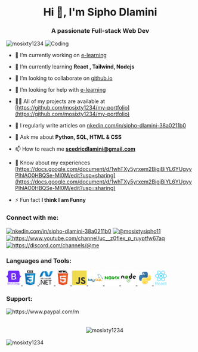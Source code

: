 <h1 align="center">Hi 👋, I'm Sipho Dlamini</h1>
<h3 align="center">A passionate Full-stack Web Dev</h3>
<img align="right" alt="Coding" width="400" src="https://miro.medium.com/v2/resize:fit:1100/format:webp/1*gReLR6hZjwyBxHmfLN1AVw.gif">

<p align="left"> <img src="https://komarev.com/ghpvc/?username=mosixty1234&label=Profile%20views&color=0e75b6&style=flat" alt="mosixty1234" /> </p>

- 🔭 I’m currently working on [e-learning](https://github.com/mosixty1234/e-Learning)

- 🌱 I’m currently learning **React , Tailwind, Nodejs**

- 👯 I’m looking to collaborate on [github.io](https://mosixty1234.github.io/home)

- 🤝 I’m looking for help with [e-learning](https://mosixty1234.github.io/home)

- 👨‍💻 All of my projects are available at [https://github.com/mosixty1234/my-portfolio](https://github.com/mosixty1234/my-portfolio)

- 📝 I regularly write articles on [nkedin.com/in/sipho-dlamini-38a0211b0](nkedin.com/in/sipho-dlamini-38a0211b0)

- 💬 Ask me about **Python, SQL, HTML & CSS**

- 📫 How to reach me **scedricdlamini@gmail.com**

- 📄 Know about my experiences [https://docs.google.com/document/d/1whTXy5yrxem2BigjBiYL6YUgyyPlhlAO0HBQSe-Ml0M/edit?usp=sharing](https://docs.google.com/document/d/1whTXy5yrxem2BigjBiYL6YUgyyPlhlAO0HBQSe-Ml0M/edit?usp=sharing)

- ⚡ Fun fact **I think I am Funny**

<h3 align="left">Connect with me:</h3>
<p align="left">
<a href="https://linkedin.com/in/nkedin.com/in/sipho-dlamini-38a0211b0" target="blank"><img align="center" src="https://raw.githubusercontent.com/rahuldkjain/github-profile-readme-generator/master/src/images/icons/Social/linked-in-alt.svg" alt="nkedin.com/in/sipho-dlamini-38a0211b0" height="30" width="40" /></a>
<a href="https://medium.com/@mosixtysipho11" target="blank"><img align="center" src="https://raw.githubusercontent.com/rahuldkjain/github-profile-readme-generator/master/src/images/icons/Social/medium.svg" alt="@mosixtysipho11" height="30" width="40" /></a>
<a href="https://www.youtube.com/c/https://www.youtube.com/channel/uc__z0flex_p_ruyptfw67aq" target="blank"><img align="center" src="https://raw.githubusercontent.com/rahuldkjain/github-profile-readme-generator/master/src/images/icons/Social/youtube.svg" alt="https://www.youtube.com/channel/uc__z0flex_p_ruyptfw67aq" height="30" width="40" /></a>
<a href="https://discord.gg/https://discord.com/channels/@me" target="blank"><img align="center" src="https://raw.githubusercontent.com/rahuldkjain/github-profile-readme-generator/master/src/images/icons/Social/discord.svg" alt="https://discord.com/channels/@me" height="30" width="40" /></a>
</p>

<h3 align="left">Languages and Tools:</h3>
<p align="left"> <a href="https://getbootstrap.com" target="_blank" rel="noreferrer"> <img src="https://raw.githubusercontent.com/devicons/devicon/master/icons/bootstrap/bootstrap-plain-wordmark.svg" alt="bootstrap" width="40" height="40"/> </a> <a href="https://www.w3schools.com/css/" target="_blank" rel="noreferrer"> <img src="https://raw.githubusercontent.com/devicons/devicon/master/icons/css3/css3-original-wordmark.svg" alt="css3" width="40" height="40"/> </a> <a href="https://dotnet.microsoft.com/" target="_blank" rel="noreferrer"> <img src="https://raw.githubusercontent.com/devicons/devicon/master/icons/dot-net/dot-net-original-wordmark.svg" alt="dotnet" width="40" height="40"/> </a> <a href="https://www.w3.org/html/" target="_blank" rel="noreferrer"> <img src="https://raw.githubusercontent.com/devicons/devicon/master/icons/html5/html5-original-wordmark.svg" alt="html5" width="40" height="40"/> </a> <a href="https://developer.mozilla.org/en-US/docs/Web/JavaScript" target="_blank" rel="noreferrer"> <img src="https://raw.githubusercontent.com/devicons/devicon/master/icons/javascript/javascript-original.svg" alt="javascript" width="40" height="40"/> </a> <a href="https://www.mysql.com/" target="_blank" rel="noreferrer"> <img src="https://raw.githubusercontent.com/devicons/devicon/master/icons/mysql/mysql-original-wordmark.svg" alt="mysql" width="40" height="40"/> </a> <a href="https://www.nginx.com" target="_blank" rel="noreferrer"> <img src="https://raw.githubusercontent.com/devicons/devicon/master/icons/nginx/nginx-original.svg" alt="nginx" width="40" height="40"/> </a> <a href="https://nodejs.org" target="_blank" rel="noreferrer"> <img src="https://raw.githubusercontent.com/devicons/devicon/master/icons/nodejs/nodejs-original-wordmark.svg" alt="nodejs" width="40" height="40"/> </a> <a href="https://www.python.org" target="_blank" rel="noreferrer"> <img src="https://raw.githubusercontent.com/devicons/devicon/master/icons/python/python-original.svg" alt="python" width="40" height="40"/> </a> <a href="https://reactjs.org/" target="_blank" rel="noreferrer"> <img src="https://raw.githubusercontent.com/devicons/devicon/master/icons/react/react-original-wordmark.svg" alt="react" width="40" height="40"/> </a> </p>

<h3 align="left">Support:</h3>
<p><a href="https://www.buymeacoffee.com/https://www.paypal.com/m"> <img align="left" src="https://cdn.buymeacoffee.com/buttons/v2/default-yellow.png" height="50" width="210" alt="https://www.paypal.com/m" /></a></p><br><br>

<p>&nbsp;<img align="center" src="https://github-readme-stats.vercel.app/api?username=mosixty1234&show_icons=true&locale=en" alt="mosixty1234" /></p>

<p><img align="center" src="https://github-readme-streak-stats.herokuapp.com/?user=mosixty1234&" alt="mosixty1234" /></p>
